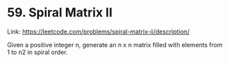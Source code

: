 # 59. Spiral Matrix II

Link: https://leetcode.com/problems/spiral-matrix-ii/description/

Given a positive integer n, generate an n x n matrix filled with elements from 1 to n2 in spiral order.

